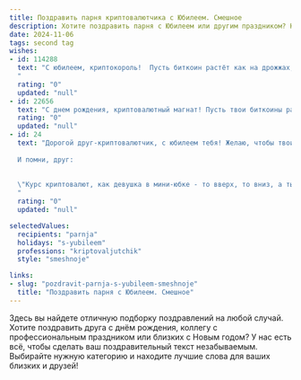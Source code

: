 ```yaml
---
title: Поздравить парня криптовалютчика с Юбилеем. Смешное
description: Хотите поздравить парня с Юбилеем или другим праздником? Наш ИИ создаст незабываемое поздравление, а вы обязательно выделитесь среди других.  
date: 2024-11-06
tags: second tag
wishes:
- id: 114288
  text: "С юбилеем, криптокороль!  Пусть биткоин растёт как на дрожжах, а твои доходы — ещё быстрее!  Желаю тебе таких баснословных прибылей, чтобы даже ламборгини казалась тебе слишком скромным приобретением.  Пусть фортуна тебе улыбается, а волатильность рынка — не более, чем лёгкая дрожь от предвкушения богатства!  Будь здоров, богат и, главное,  не потеряй свой приватный ключ!
  "
  rating: "0"
  updated: "null"
- id: 22656
  text: "С днем рождения, криптовалютный магнат! Пусть твои биткоины растут, как на дрожжах, а твои эфиры сияют ярче солнца! Пусть каждый твой хэш становится золотым, а каждая транзакция - удачной! Желаю, чтобы твои инвестиции всегда были в плюсе, а твои альткоины никогда не становились альт-этой! Смех и успех в твоем юбилее, крипто-король!"
  rating: "0"
  updated: "null"
- id: 24
  text: "Дорогой друг-криптовалютчик, с юбилеем тебя! Желаю, чтобы твои биткоины росли, как на дрожжах, а альткоины не падали, как твой стакан на вечеринке. Пусть твой кошелек всегда будет толстым, как книга с предсказаниями Нострадамуса, а майнинг-ферма работает, как швейцарские часы.
  
  И помни, друг:
  
  
  \"Курс криптовалют, как девушка в мини-юбке - то вверх, то вниз, а ты стойкий мужчина - держись!\"
  "
  rating: "0"
  updated: "null"

selectedValues:
  recipients: "parnja"
  holidays: "s-yubileem"
  professions: "kriptovaljutchik"
  style: "smeshnoje"

links:
- slug: "pozdravit-parnja-s-yubileem-smeshnoje"
  title: "Поздравить парня с Юбилеем. Смешное"
---
```


Здесь вы найдете отличную подборку поздравлений на любой случай.
Хотите поздравить друга с днём рождения, коллегу с профессиональным праздником или близких с Новым годом? У нас есть всё, чтобы сделать ваш поздравительный текст незабываемым. Выбирайте нужную категорию и находите лучшие слова для ваших близких и друзей!

